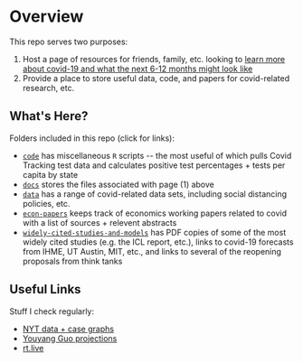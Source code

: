 # Overview

This repo serves two purposes: 
 1) Host a page of resources for friends, family, etc. looking to [learn more about covid-19 and what the next 6-12 months might look like](https://mackaytc.github.io/covid-resources/)
 2) Provide a place to store useful data, code, and papers for covid-related research, etc.

## What's Here? 

Folders included in this repo (click for links): 
 * [`code`](https://github.com/mackaytc/covid-resources/tree/master/code) has miscellaneous ``R`` scripts -- the most useful of which pulls Covid Tracking test data and calculates positive test percentages + tests per capita by state
 * [`docs`](https://github.com/mackaytc/covid-resources/tree/master/docs) stores the files associated with page (1) above
 * [`data`](https://github.com/mackaytc/covid-resources/tree/master/data) has a range of covid-related data sets, including social distancing policies, etc.
 * [`econ-papers`](https://github.com/mackaytc/covid-resources/tree/master/econ-papers) keeps track of economics working papers related to covid with a list of sources + relevent abstracts
 * [`widely-cited-studies-and-models`](https://github.com/mackaytc/covid-resources/tree/master/widely-cited-studies-and-models) has PDF copies of some of the most widely cited studies (e.g. the ICL report, etc.), links to covid-19 forecasts from IHME, UT Austin, MIT, etc., and links to several of the reopening proposals from think tanks
 
 ##  Useful Links
 
Stuff I check regularly:
 * [NYT data + case graphs](https://www.nytimes.com/interactive/2020/us/coronavirus-us-cases.html)
 * [Youyang Guo projections](https://covid19-projections.com/)
 * [rt.live](https://rt.live/)
 
 
